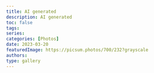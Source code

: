 ```yaml
---
title: AI generated
description: AI generated
toc: false
tags:
series:
categories: [Photos]
date: 2023-03-20
featuredImage: https://picsum.photos/700/232?grayscale
authors:
type: gallery
---
```

